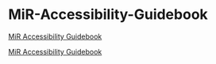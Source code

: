 # MiR-Accessibility-Guidebook

[MiR Accessibility Guidebook](MiR-Accessibility-Handbook.html)

[MiR Accessibility Guidebook](mir-accessibility-handbook.html)
